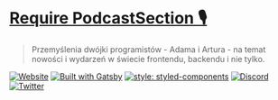 # [Require PodcastSection 🎙](https://require.podcast.gq)

> Przemyślenia dwójki programistów - Adama i Artura - na temat nowości i wydarzeń w świecie frontendu, backendu i nie tylko.

[![Website](https://img.shields.io/website?url=https%3A%2F%2Frequire.podcast.gq%2F)](https://require.podcast.gq)
[![Built with Gatsby](https://img.shields.io/badge/built%20with-gatsby-%23663399)](https://www.gatsbyjs.org/)
[![style: styled-components](https://img.shields.io/badge/style-%F0%9F%92%85%20styled--components-orange.svg?colorB=daa357&colorA=db748e)](https://github.com/styled-components/styled-components)
[![Discord](https://img.shields.io/discord/675308568492245003?color=%237289DA&label=discord)](https://require.podcast.gq/discord)
[![Twitter](https://img.shields.io/twitter/follow/requirepodcast?style=social)](https://twitter.com/intent/follow?screen_name=requirepodcast)
